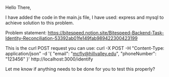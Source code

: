 Hello There,

I have added the code in the main.js file, I have used:
express and mysql to achieve solution to this problem.

Problem statement:
https://bitespeed.notion.site/Bitespeed-Backend-Task-Identity-Reconciliation-53392ab01fe149fab989422300423199

This is the curl POST request you can use:
curl -X POST -H "Content-Type: application/json" -d '{
  "email": "mcfly@hillvalley.edu",
  "phoneNumber": "123456"
}' http://localhost:3000/identify

Let me know if anything needs to be done for you to test this properly?

